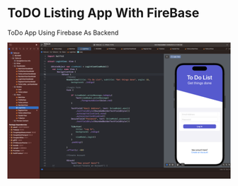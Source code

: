#  ToDO Listing App With FireBase

ToDo App Using Firebase As Backend 


![Todo Listing App](Screenshot.png)
